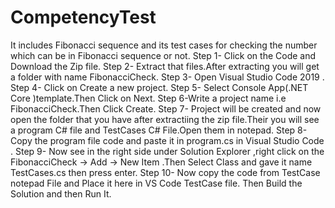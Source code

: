 # CompetencyTest
It includes Fibonacci sequence and its test cases for checking the number which can be in  Fibonacci sequence or not. 
Step 1- Click on the Code and Download the Zip file.
Step 2- Extract that files.After extracting you will get a folder with name FibonacciCheck.
Step 3- Open Visual Studio Code 2019 .
Step 4- Click on Create a new project.
Step 5- Select Console App(.NET Core )template.Then Click on Next.
Step 6-Write a project name i.e FibonacciCheck.Then Click Create.
Step 7- Project will be created and now open the folder that you have after extractiing the zip file.Their you will see a program C# file and TestCases C# File.Open them in notepad.
Step 8- Copy the program file code and paste it in program.cs in Visual Studio Code .
Step 9- Now see in the right side under Solution Explorer ,right click on the FibonacciCheck -> Add -> New Item .Then Select Class and gave it name TestCases.cs then press enter.
Step 10- Now copy the code from TestCase notepad File and Place it here in VS Code TestCase file. Then Build the Solution and then Run It.
